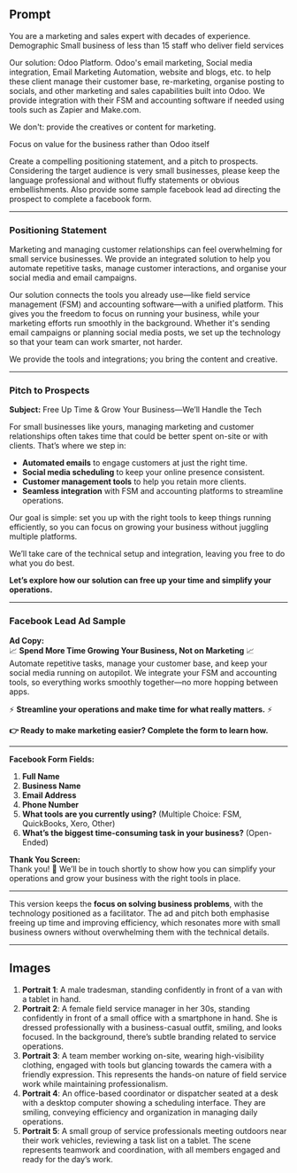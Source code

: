 
## Prompt
You are a marketing and sales expert with decades of experience. 
Demographic
Small business of less than 15 staff who deliver field services

Our solution: Odoo Platform. Odoo's email marketing, Social media integration, Email Marketing Automation, website and blogs, etc. to help these client manage their customer base, re-marketing, organise posting to socials, and other marketing and sales capabilities built into Odoo. We provide integration with their FSM and accounting software if needed using tools such as Zapier and Make.com. 

We don't: provide the creatives or content for marketing. 

Focus on value for the business rather than Odoo itself

Create a compelling positioning statement, and a pitch to prospects. Considering the target audience is very small businesses, please keep the language professional and without fluffy statements or obvious embellishments. Also provide some sample facebook lead ad directing the prospect to complete a facebook form.

---

### **Positioning Statement**  
Marketing and managing customer relationships can feel overwhelming for small service businesses. We provide an integrated solution to help you automate repetitive tasks, manage customer interactions, and organise your social media and email campaigns.   

Our solution connects the tools you already use—like field service management (FSM) and accounting software—with a unified platform. This gives you the freedom to focus on running your business, while your marketing efforts run smoothly in the background. Whether it's sending email campaigns or planning social media posts, we set up the technology so that your team can work smarter, not harder.  

We provide the tools and integrations; you bring the content and creative.  

---

### **Pitch to Prospects**  
**Subject:** Free Up Time & Grow Your Business—We’ll Handle the Tech  

For small businesses like yours, managing marketing and customer relationships often takes time that could be better spent on-site or with clients. That’s where we step in:  

- **Automated emails** to engage customers at just the right time.  
- **Social media scheduling** to keep your online presence consistent.  
- **Customer management tools** to help you retain more clients.  
- **Seamless integration** with FSM and accounting platforms to streamline operations.  

Our goal is simple: set you up with the right tools to keep things running efficiently, so you can focus on growing your business without juggling multiple platforms.  

We’ll take care of the technical setup and integration, leaving you free to do what you do best.  

**Let’s explore how our solution can free up your time and simplify your operations.**  

---

### **Facebook Lead Ad Sample**  

**Ad Copy:**  
📈 **Spend More Time Growing Your Business, Not on Marketing** 📈  
Automate repetitive tasks, manage your customer base, and keep your social media running on autopilot. We integrate your FSM and accounting tools, so everything works smoothly together—no more hopping between apps.  

⚡ **Streamline your operations and make time for what really matters.** ⚡  

**👉 Ready to make marketing easier? Complete the form to learn how.**

---

**Facebook Form Fields:**  
1. **Full Name**  
2. **Business Name**  
3. **Email Address**  
4. **Phone Number**  
5. **What tools are you currently using?** (Multiple Choice: FSM, QuickBooks, Xero, Other)  
6. **What’s the biggest time-consuming task in your business?** (Open-Ended)

**Thank You Screen:**  
Thank you! 🎉 We’ll be in touch shortly to show how you can simplify your operations and grow your business with the right tools in place.

---

This version keeps the **focus on solving business problems**, with the technology positioned as a facilitator. The ad and pitch both emphasise freeing up time and improving efficiency, which resonates more with small business owners without overwhelming them with the technical details.


---
## Images
1. **Portrait 1**: A male tradesman, standing confidently in front of a van with a tablet in hand.
2. **Portrait 2**: A female field service manager in her 30s, standing confidently in front of a small office with a smartphone in hand. She is dressed professionally with a business-casual outfit, smiling, and looks focused. In the background, there’s subtle branding related to service operations.
3. **Portrait 3**: A team member working on-site, wearing high-visibility clothing, engaged with tools but glancing towards the camera with a friendly expression. This represents the hands-on nature of field service work while maintaining professionalism.
3. **Portrait 4**: An office-based coordinator or dispatcher seated at a desk with a desktop computer showing a scheduling interface. They are smiling, conveying efficiency and organization in managing daily operations.
4. **Portrait 5**: A small group of service professionals meeting outdoors near their work vehicles, reviewing a task list on a tablet. The scene represents teamwork and coordination, with all members engaged and ready for the day’s work.
